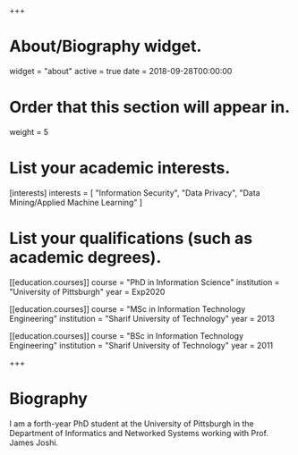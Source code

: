 +++
# About/Biography widget.
widget = "about"
active = true
date = 2018-09-28T00:00:00

# Order that this section will appear in.
weight = 5

# List your academic interests.
[interests]
  interests = [
    "Information Security",
    "Data Privacy",
    "Data Mining/Applied Machine Learning"
  ]

# List your qualifications (such as academic degrees).
[[education.courses]]
  course = "PhD in Information Science"
  institution = "University of Pittsburgh"
  year = Exp2020

[[education.courses]]
  course = "MSc in Information Technology Engineering"
  institution = "Sharif University of Technology"
  year = 2013

[[education.courses]]
  course = "BSc in Information Technology Engineering"
  institution = "Sharif University of Technology"
  year = 2011
 
+++

# Biography

I am a forth-year PhD student at the University of Pittsburgh in the Department of Informatics and Networked Systems working with Prof. James Joshi.